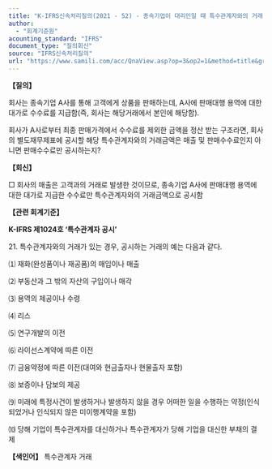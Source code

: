 ```yaml
---
title: "K-IFRS신속처리질의(2021 - 52) - 종속기업이 대리인일 때 특수관계자와의 거래 금액"
author:
  - "회계기준원"
acounting_standard: "IFRS"
document_type: "질의회신"
source: "IFRS신속처리질의"
url: "https://www.samili.com/acc/QnaView.asp?op=3&op2=1&method=title&group=2124-15;1&orgcode=3&searchword=&page=19&code=K%2DIFRS%EC%8B%A0%EC%86%8D%EC%B2%98%EB%A6%AC%EC%A7%88%EC%9D%98%2D52%3A20210817"
---
```

**【질의】**

  

회사는 종속기업 A사를 통해 고객에게 상품을 판매하는데, A사에 판매대행 용역에 대한 대가로 수수료를 지급함(즉, 회사는 해당거래에서 본인에 해당함).

  

회사가 A사로부터 최종 판매가격에서 수수료를 제외한 금액을 정산 받는 구조라면, 회사의 별도재무제표에 공시할 해당 특수관계자와의 거래금액은 매출 및 판매수수료인지 아니면 판매수수료만 공시하는지?

  
  

**【회신】**

  

□ 회사의 매출은 고객과의 거래로 발생한 것이므로, 종속기업 A사에 판매대행 용역에 대한 대가로 지급한 수수료만 특수관계자와의 거래금액으로 공시함

  
  

**【관련 회계기준】**

  

**K-IFRS 제1024호 ‘특수관계자 공시’**

  

21\. 특수관계자와의 거래가 있는 경우, 공시하는 거래의 예는 다음과 같다.

  

⑴ 재화(완성품이나 재공품)의 매입이나 매출

⑵ 부동산과 그 밖의 자산의 구입이나 매각

⑶ 용역의 제공이나 수령

⑷ 리스

⑸ 연구개발의 이전

⑹ 라이선스계약에 따른 이전

⑺ 금융약정에 따른 이전(대여와 현금출자나 현물출자 포함)

⑻ 보증이나 담보의 제공

⑼ 미래에 특정사건이 발생하거나 발생하지 않을 경우 어떠한 일을 수행하는 약정(인식되었거나 인식되지 않은 미이행계약을 포함)

⑽ 당해 기업이 특수관계자를 대신하거나 특수관계자가 당해 기업을 대신한 부채의 결제

  
  

**【색인어】** 특수관계자 거래
